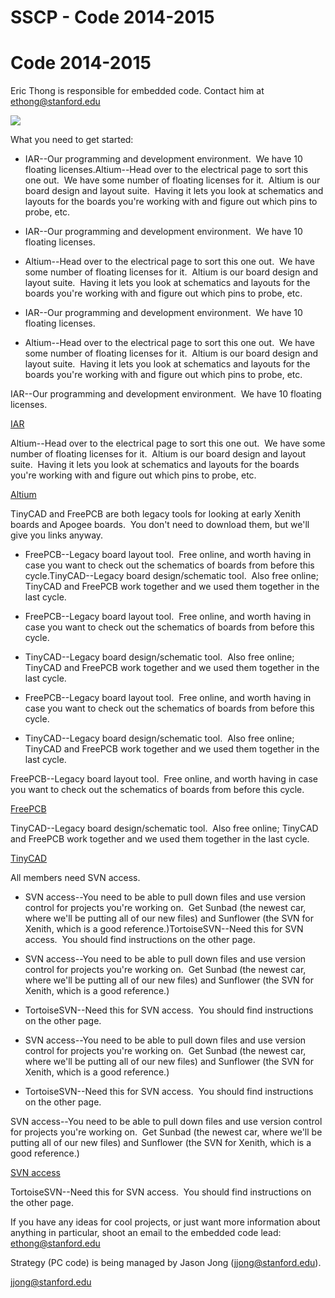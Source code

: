 # SSCP - Code 2014-2015

# Code 2014-2015

Eric Thong is responsible for embedded code. Contact him at ethong@stanford.edu

[](http://www.google.com/url?q=http%3A%2F%2Fimgs.xkcd.com%2Fcomics%2Fgood_code.png&sa=D&sntz=1&usg=AOvVaw3XnFz6ywpMVVY-pxxyycMN)

![](../../../assets/image_d5fa18669e.png)

What you need to get started: 

* IAR--Our programming and development environment.  We have 10 floating licenses.Altium--Head over to the electrical page to sort this one out.  We have some number of floating licenses for it.  Altium is our board design and layout suite.  Having it lets you look at schematics and layouts for the boards you're working with and figure out which pins to probe, etc.  
* IAR--Our programming and development environment.  We have 10 floating licenses.
* Altium--Head over to the electrical page to sort this one out.  We have some number of floating licenses for it.  Altium is our board design and layout suite.  Having it lets you look at schematics and layouts for the boards you're working with and figure out which pins to probe, etc.  

* IAR--Our programming and development environment.  We have 10 floating licenses.
* Altium--Head over to the electrical page to sort this one out.  We have some number of floating licenses for it.  Altium is our board design and layout suite.  Having it lets you look at schematics and layouts for the boards you're working with and figure out which pins to probe, etc.  

IAR--Our programming and development environment.  We have 10 floating licenses.

[IAR](/home/sscp-2012-2013/programming-2012-2013/installing-iar)

Altium--Head over to the electrical page to sort this one out.  We have some number of floating licenses for it.  Altium is our board design and layout suite.  Having it lets you look at schematics and layouts for the boards you're working with and figure out which pins to probe, etc.  

[Altium](/home/sscp-2012-2013/electrical-2012-2013/electrical-administation/needed-software)

TinyCAD and FreePCB are both legacy tools for looking at early Xenith boards and Apogee boards.  You don't need to download them, but we'll give you links anyway.

* FreePCB--Legacy board layout tool.  Free online, and worth having in case you want to check out the schematics of boards from before this cycle.TinyCAD--Legacy board design/schematic tool.  Also free online; TinyCAD and FreePCB work together and we used them together in the last cycle.
* FreePCB--Legacy board layout tool.  Free online, and worth having in case you want to check out the schematics of boards from before this cycle.
* TinyCAD--Legacy board design/schematic tool.  Also free online; TinyCAD and FreePCB work together and we used them together in the last cycle.

* FreePCB--Legacy board layout tool.  Free online, and worth having in case you want to check out the schematics of boards from before this cycle.
* TinyCAD--Legacy board design/schematic tool.  Also free online; TinyCAD and FreePCB work together and we used them together in the last cycle.

FreePCB--Legacy board layout tool.  Free online, and worth having in case you want to check out the schematics of boards from before this cycle.

[FreePCB](http://www.freepcb.com/)

TinyCAD--Legacy board design/schematic tool.  Also free online; TinyCAD and FreePCB work together and we used them together in the last cycle.

[TinyCAD](http://sourceforge.net/projects/tinycad/)

All members need SVN access.

* SVN access--You need to be able to pull down files and use version control for projects you're working on.  Get Sunbad (the newest car, where we'll be putting all of our new files) and Sunflower (the SVN for Xenith, which is a good reference.)TortoiseSVN--Need this for SVN access.  You should find instructions on the other page.
* SVN access--You need to be able to pull down files and use version control for projects you're working on.  Get Sunbad (the newest car, where we'll be putting all of our new files) and Sunflower (the SVN for Xenith, which is a good reference.)
* TortoiseSVN--Need this for SVN access.  You should find instructions on the other page.

* SVN access--You need to be able to pull down files and use version control for projects you're working on.  Get Sunbad (the newest car, where we'll be putting all of our new files) and Sunflower (the SVN for Xenith, which is a good reference.)
* TortoiseSVN--Need this for SVN access.  You should find instructions on the other page.

SVN access--You need to be able to pull down files and use version control for projects you're working on.  Get Sunbad (the newest car, where we'll be putting all of our new files) and Sunflower (the SVN for Xenith, which is a good reference.)

[SVN access](/home/sscp-2018-2019/electrical-2018-2019/svn-access)

TortoiseSVN--Need this for SVN access.  You should find instructions on the other page.

If you have any ideas for cool projects, or just want more information about anything in particular, shoot an email to the embedded code lead: ethong@stanford.edu

Strategy (PC code) is being managed by Jason Jong (jjong@stanford.edu).

[jjong@stanford.edu](mailto:jjong@stanford.edu)

